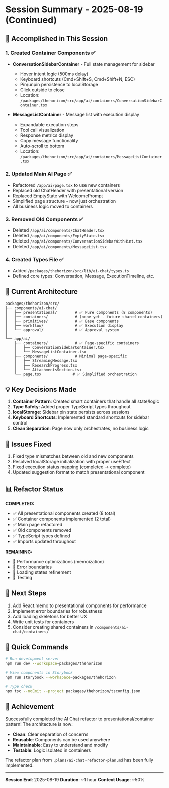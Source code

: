 # Session Summary - 2025-08-19 (Continued)

## 🎯 Accomplished in This Session

### 1. Created Container Components ✅
- **ConversationSidebarContainer** - Full state management for sidebar
  - Hover intent logic (500ms delay)
  - Keyboard shortcuts (Cmd+Shift+S, Cmd+Shift+N, ESC)
  - Pin/unpin persistence to localStorage
  - Click outside to close
  - Location: `/packages/thehorizon/src/app/ai/containers/ConversationSidebarContainer.tsx`

- **MessageListContainer** - Message list with execution display
  - Expandable execution steps
  - Tool call visualization
  - Response metrics display
  - Copy message functionality
  - Auto-scroll to bottom
  - Location: `/packages/thehorizon/src/app/ai/containers/MessageListContainer.tsx`

### 2. Updated Main AI Page ✅
- Refactored `/app/ai/page.tsx` to use new containers
- Replaced old ChatHeader with presentational version
- Replaced EmptyState with WelcomePrompt
- Simplified page structure - now just orchestration
- All business logic moved to containers

### 3. Removed Old Components ✅
- Deleted `/app/ai/components/ChatHeader.tsx`
- Deleted `/app/ai/components/EmptyState.tsx`
- Deleted `/app/ai/components/ConversationSidebarWithHint.tsx`
- Deleted `/app/ai/components/MessageList.tsx`

### 4. Created Types File ✅
- Added `/packages/thehorizon/src/lib/ai-chat/types.ts`
- Defined core types: Conversation, Message, ExecutionTimeline, etc.

## 🔄 Current Architecture

```
packages/thehorizon/src/
├── components/ai-chat/
│   ├── presentational/        # ✅ Pure components (8 components)
│   ├── containers/            # (none yet - future shared containers)
│   ├── primitives/            # ✅ Base components
│   ├── workflow/              # ✅ Execution display
│   └── approval/              # ✅ Approval system
│
└── app/ai/
    ├── containers/            # ✅ Page-specific containers
    │   ├── ConversationSidebarContainer.tsx
    │   └── MessageListContainer.tsx
    ├── components/            # Minimal page-specific
    │   ├── StreamingMessage.tsx
    │   ├── ResearchProgress.tsx
    │   └── AttachmentsSection.tsx
    └── page.tsx              # ✅ Simplified orchestration
```

## 💡 Key Decisions Made

1. **Container Pattern**: Created smart containers that handle all state/logic
2. **Type Safety**: Added proper TypeScript types throughout
3. **localStorage**: Sidebar pin state persists across sessions
4. **Keyboard Shortcuts**: Implemented standard shortcuts for sidebar control
5. **Clean Separation**: Page now only orchestrates, no business logic

## 🐛 Issues Fixed

1. Fixed type mismatches between old and new components
2. Resolved localStorage initialization with proper useEffect
3. Fixed execution status mapping (completed → complete)
4. Updated suggestion format to match presentational component

## 📊 Refactor Status

**COMPLETED:**
- ✅ All presentational components created (8 total)
- ✅ Container components implemented (2 total)
- ✅ Main page refactored
- ✅ Old components removed
- ✅ TypeScript types defined
- ✅ Imports updated throughout

**REMAINING:**
- 🔄 Performance optimizations (memoization)
- 🔄 Error boundaries
- 🔄 Loading states refinement
- 🔄 Testing

## 🚀 Next Steps

1. Add React.memo to presentational components for performance
2. Implement error boundaries for robustness
3. Add loading skeletons for better UX
4. Write unit tests for containers
5. Consider creating shared containers in `/components/ai-chat/containers/`

## 📝 Quick Commands

```bash
# Run development server
npm run dev --workspace=packages/thehorizon

# View components in Storybook
npm run storybook --workspace=packages/thehorizon

# Type check
npx tsc --noEmit --project packages/thehorizon/tsconfig.json
```

## 🎉 Achievement

Successfully completed the AI Chat refactor to presentational/container pattern! The architecture is now:
- **Clean**: Clear separation of concerns
- **Reusable**: Components can be used anywhere
- **Maintainable**: Easy to understand and modify
- **Testable**: Logic isolated in containers

The refactor plan from `.plans/ai-chat-refactor-plan.md` has been fully implemented.

---

**Session End**: 2025-08-19
**Duration**: ~1 hour
**Context Usage**: ~50%